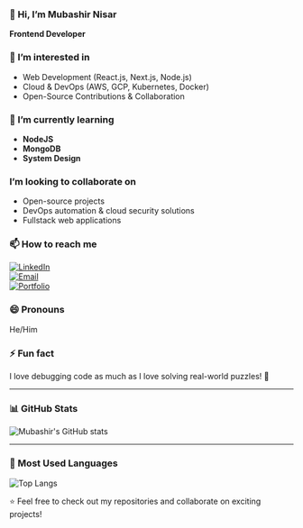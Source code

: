 ### 👋 Hi, I’m Mubashir Nisar  
**Frontend Developer** 

### 👀 I’m interested in  
- Web Development (React.js, Next.js, Node.js)  
- Cloud & DevOps (AWS, GCP, Kubernetes, Docker)  
- Open-Source Contributions & Collaboration  

### 🌱 I’m currently learning  
- **NodeJS**  
- **MongoDB**  
- **System Design**  

### I’m looking to collaborate on  
- Open-source projects  
- DevOps automation & cloud security solutions  
- Fullstack web applications  

### 📫 How to reach me  
[![LinkedIn](https://img.shields.io/badge/LinkedIn-Mubashir_Nisar-blue?style=flat&logo=linkedin)](https://www.linkedin.com/in/mobashshirnesar/)  
[![Email](https://img.shields.io/badge/Email-Contact-yellow?style=flat)](mailto:mubashirnhasir@gmail.com)  
[![Portfolio](https://img.shields.io/badge/Portfolio-Visit-green?style=flat)](https://www.behance.net/mubashirnhasir)  

### 😄 Pronouns  
He/Him  

### ⚡ Fun fact  
I love debugging code as much as I love solving real-world puzzles! 🧩  

---

### 📊 GitHub Stats  
![Mubashir's GitHub stats](https://github-readme-stats.vercel.app/api?username=mubashirnhasir&show_icons=true&theme=dark)  

---

### 🚀 Most Used Languages  
![Top Langs](https://github-readme-stats.vercel.app/api/top-langs/?username=mubashirnhasir&layout=compact&theme=dark)


⭐️ Feel free to check out my repositories and collaborate on exciting projects!  
